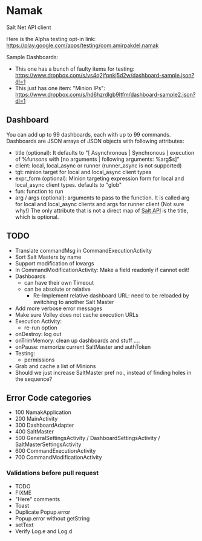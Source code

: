 # Namak
Salt Net API client

Here is the Alpha testing opt-in link: https://play.google.com/apps/testing/com.amirpakdel.namak

Sample Dashboards:
- This one has a bunch of faulty items for testing:
 https://www.dropbox.com/s/vs4q2jfpnkj5d2w/dashboard-sample.json?dl=1
- This just has one item: "Minion IPs":
 https://www.dropbox.com/s/hd6hzrdlgb9ltfm/dashboard-sample2.json?dl=1


## Dashboard
You can add up to 99 dashboards, each with up to 99 commands.
Dashboards are JSON arrays of JSON objects with following attributes:
- title (optional): It defaults to "[ Asynchronous | Synchronous ] execution of %fun$s on %tgt$s with [no arguments | following arguments: %arg$s]"
- client: local, local_async or runner (runner_async is not supported)
- tgt: minion target for local and local_async client types
- expr_form (optional): Minion targeting expression form for local and local_async client types. defaults to "glob"
- fun: function to run
- arg / args (optional): arguments to pass to the function. It is called arg for local and local_async clients and args for runner client (Not sure why!)
The only attribute that is not a direct map of [Salt API](http://docs.saltstack.com/en/latest/ref/clients/) is the title, which is optional.

## TODO
- Translate commandMsg in CommandExecutionActivity
- Sort Salt Masters by name
- Support modification of kwargs
- In CommandModificationActivity: Make a field readonly if cannot edit!
- Dashboards
    - can have their own Timeout
    - can be absolute or relative
        - Re-Implement relative dashboard URL: need to be reloaded by switching to another Salt Master
- Add more verbose error messages
- Make sure Volley does not cache execution URLs
- Execution Activity:
    - re-run option
- onDestroy: log out
- onTrimMemory: clean up dashboards and stuff ....
- onPause: memorize current SaltMaster and authToken
- Testing:
    - permissions
- Grab and cache a list of Minions
- Should we just increase SaltMaster pref no., instead of finding holes in the sequence?


## Error Code categories
- 100 NamakApplication
- 200 MainActivity
- 300 DashboardAdapter
- 400 SaltMaster
- 500 GeneralSettingsActivity / DashboardSettingsActivity / SaltMasterSettingsActivity
- 600 CommandExecutionActivity
- 700 CommandModificationActivity


### Validations before pull request
- TODO
- FIXME
- "Here" comments
- Toast
- Duplicate Popup.error
- Popup.error without getString
- setText
- Verify Log.e and Log.d
